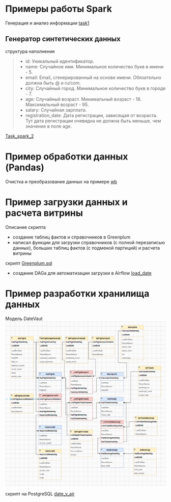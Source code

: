 # Примеры работы Spark

Генерация и анализ информации
[task1](https://github.com/EsSanches/DE-step/blob/main/Spark/task1_git.ipynb)

## Генератор синтетических данных
структура наполнения 
> - id: Уникальный идентификатор.
> - name: Случайное имя. Минимальное количество букв в имени - 5.
> - email: Email, сгенерированный на основе имени. Обязательно должна быть @ и ru/com.
> - city: Случайный город. Минимальное количество букв в городе - 7.
> - age: Случайный возраст. Минимальный возраст - 18. Максимальный возраст - 95.
> - salary: Случайная зарплата.
> - registration_date: Дата регистрации, зависящая от возраста. Тут дата регистрации очевидна не должна быть меньше, чем значение в поле age.

[Task_spark_2](https://github.com/EsSanches/DE-step/blob/main/Spark/Task_spark_2_git.ipynb)

# Пример обработки данных (Pandas)
Очистка и преобразование данных на примере [wb](https://github.com/EsSanches/DE-step/blob/main/Pandas/wb2.ipynb)

# Пример загрузки данных и расчета витрины

Описание скрипта
- создание таблиц фактов и справочников в Greenplum
- написал функции для загрузки справочников (с полной перезаписью данных), больших таблиц фактов (с подменой партиций) и расчета витрины

скрипт [Greenplum.sql](https://github.com/EsSanches/DE-step/edit/main/greenplum/final_project_adb.sql)

- создание DAGа для автоматизации загрузки в Airflow [load_date](https://github.com/EsSanches/DE-step/blob/main/greenplum/reload.py) 

# Пример разработки хранилища данных

Модель DateVaut
![Image alt](https://github.com/EsSanches/DE-step/blob/main/DV/DW.png)

скрипт на PostgreSQL [date_v_air](https://github.com/EsSanches/DE-step/blob/main/DV/DateVault_air.sql)




